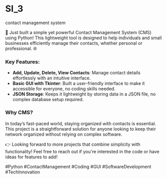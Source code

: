 # SI_3
contact management system

🚀 Just built a simple yet powerful Contact Management System (CMS) using Python! This lightweight tool is designed to help individuals and small businesses efficiently manage their contacts, whether personal or professional. 🌐

### Key Features:
- **Add, Update, Delete, View Contacts**: Manage contact details effortlessly with an intuitive interface.
- **Basic GUI with Tkinter**: Built a user-friendly interface to make it accessible for everyone, no coding skills needed.
- **JSON Storage**: Keeps it lightweight by storing data in a JSON file, no complex database setup required.

### Why CMS?
In today’s fast-paced world, staying organized with contacts is essential. This project is a straightforward solution for anyone looking to keep their network organized without relying on complex software.

👉 Looking forward to more projects that combine simplicity with functionality! Feel free to reach out if you're interested in the code or have ideas for features to add!

#Python #ContactManagement #Coding #GUI #SoftwareDevelopment #TechInnovation
